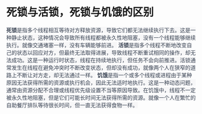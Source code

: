 # 死锁与活锁，死锁与饥饿的区别
<font style="color:rgb(55, 65, 81);background-color:rgb(247, 247, 248);"></font>
**<font style="color:rgb(55, 65, 81);background-color:rgb(247, 247, 248);">死锁</font>**<font style="color:rgb(55, 65, 81);background-color:rgb(247, 247, 248);">是指多个线程相互等待对方释放资源，导致它们都无法继续执行下去。这是一种静止状态，这种情况会导致所有线程都被永久性地阻塞，没有一个线程能够继续执行。就像交通堵塞一样，没有车辆能够前进。</font>
**<font style="color:rgb(55, 65, 81);background-color:rgb(247, 247, 248);">活锁</font>**<font style="color:rgb(55, 65, 81);background-color:rgb(247, 247, 248);">是指多个线程不断地改变自己的状态以回应对方，但最终无法取得进展，导致线程不断重试相同的操作，却无法成功。这是一种运行时状态，线程在持续地执行，但任务不会向前推进。活锁通常发生在线程在避免冲突时不断改变状态，但却没有成功，就像两个人在狭窄的道路上不断让对方走，却无法通过一样。</font>
**<font style="color:rgb(55, 65, 81);background-color:rgb(247, 247, 248);">饥饿</font>**<font style="color:rgb(55, 65, 81);background-color:rgb(247, 247, 248);">是指一个或多个线程或进程由于某种原因无法获得所需的资源或执行机会，因此无法适时地执行。这是一种动态问题，通常由资源分配不合理或线程优先级设置不当等原因导致。在饥饿中，线程不一定被永久性地阻塞，但是它们可能长时间无法获得所需的资源。就像一个人在繁忙的自助餐厅排队等待很长时间，但一直无法获得食物一样。</font>

